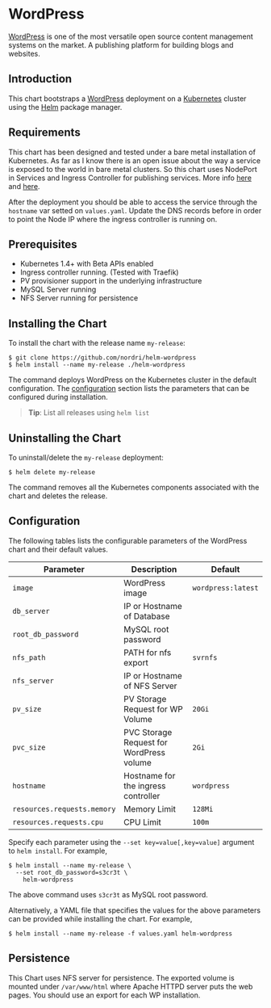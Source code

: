 # WordPress

[WordPress](https://wordpress.org/) is one of the most versatile open source content management systems on the market. A publishing platform for building blogs and websites.

## Introduction

This chart bootstraps a [WordPress](https://wordpress.org/) deployment on a [Kubernetes](http://kubernetes.io) cluster using the [Helm](https://helm.sh) package manager.

## Requirements

This chart has been designed and tested under a bare metal installation of Kubernetes. As far as I know there is an open issue about the way a service is exposed to the world in bare metal clusters. So this chart uses NodePort in Services and Ingress Controller for publishing services. More info [here](https://github.com/kubernetes/ingress/issues/17) and [here](https://medium.com/@rothgar/exposing-services-using-ingress-with-on-prem-kubernetes-clusters-f413d87b6d34#.c67kqh60k). 

After the deployment you should be able to access the service through the `hostname` var setted on `values.yaml`. Update the DNS records before in order to point the Node IP where the ingress controller is running on.

## Prerequisites

- Kubernetes 1.4+ with Beta APIs enabled
- Ingress controller running. (Tested with Traefik)
- PV provisioner support in the underlying infrastructure
- MySQL Server running
- NFS Server running for persistence

## Installing the Chart

To install the chart with the release name `my-release`:

```console
$ git clone https://github.com/nordri/helm-wordpress
$ helm install --name my-release ./helm-wordpress
```

The command deploys WordPress on the Kubernetes cluster in the default configuration. The [configuration](#configuration) section lists the parameters that can be configured during installation.

> **Tip**: List all releases using `helm list`

## Uninstalling the Chart

To uninstall/delete the `my-release` deployment:

```console
$ helm delete my-release
```

The command removes all the Kubernetes components associated with the chart and deletes the release.

## Configuration

The following tables lists the configurable parameters of the WordPress chart and their default values.

| Parameter                            | Description                              | Default                                                    |
| -------------------------------      | -------------------------------          | ---------------------------------------------------------- |
| `image`                              | WordPress image                          | `wordpress:latest`                                         |
| `db_server`                          | IP or Hostname of Database               |                                                            |
| `root_db_password`                   | MySQL root password                      |                                                            |
| `nfs_path`                           | PATH for nfs export                      | `svrnfs`                                                   |
| `nfs_server`                         | IP or Hostname of NFS Server             |                                                            |
| `pv_size`                            | PV Storage Request for WP Volume         | `20Gi`                                                     |
| `pvc_size`                           | PVC Storage Request for WordPress volume | `2Gi`                                                      |
| `hostname`                           | Hostname for the ingress controller      | `wordpress`                                                |
| `resources.requests.memory`          | Memory Limit                             | `128Mi`                                                    |
| `resources.requests.cpu`             | CPU Limit                                | `100m`                                                     |


Specify each parameter using the `--set key=value[,key=value]` argument to `helm install`. For example,

```console
$ helm install --name my-release \
  --set root_db_password=s3cr3t \
    helm-wordpress
```

The above command uses `s3cr3t` as MySQL root password.

Alternatively, a YAML file that specifies the values for the above parameters can be provided while installing the chart. For example,

```console
$ helm install --name my-release -f values.yaml helm-wordpress
```

## Persistence

This Chart uses NFS server for persistence. The exported volume is mounted under `/var/www/html` where Apache HTTPD server puts the web pages. You should use an export for each WP installation.
